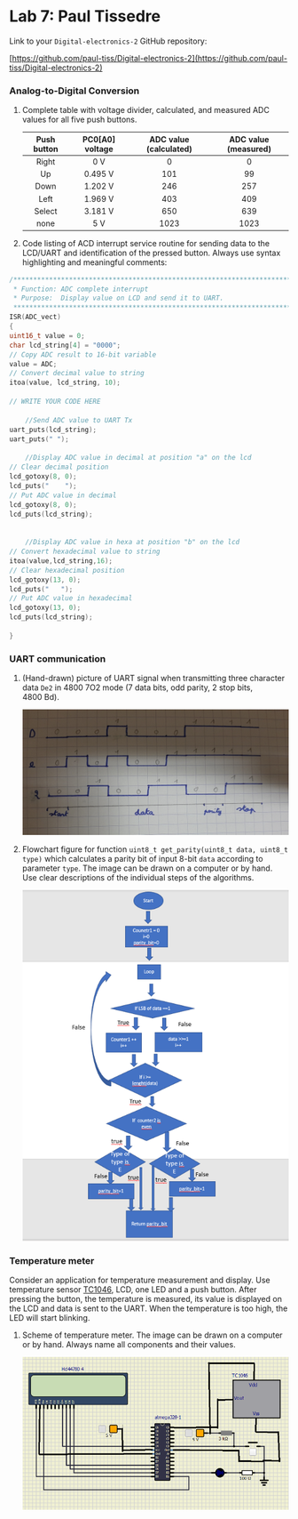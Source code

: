 # Lab 7: Paul Tissedre

Link to your `Digital-electronics-2` GitHub repository:

   [https://github.com/paul-tiss/Digital-electronics-2](https://github.com/paul-tiss/Digital-electronics-2)

### Analog-to-Digital Conversion

1. Complete table with voltage divider, calculated, and measured ADC values for all five push buttons.

   | **Push button** | **PC0[A0] voltage** | **ADC value (calculated)** | **ADC value (measured)** |
   | :-------------: | :-----------------: | :------------------------: | :----------------------: |
   |      Right      |      0&nbsp;V       |             0              |            0             |
   |       Up        |    0.495&nbsp;V     |            101             |            99            |
   |      Down       |    1.202&nbsp;V     |            246             |           257            |
   |      Left       |    1.969&nbsp;V     |            403             |           409            |
   |     Select      |    3.181&nbsp;V     |            650             |           639            |
   |      none       |      5&nbsp;V       |            1023            |           1023           |

2. Code listing of ACD interrupt service routine for sending data to the LCD/UART and identification of the pressed button. Always use syntax highlighting and meaningful comments:

```c
/**********************************************************************
 * Function: ADC complete interrupt
 * Purpose:  Display value on LCD and send it to UART.
 **********************************************************************/
ISR(ADC_vect)
{
uint16_t value = 0;
char lcd_string[4] = "0000";
// Copy ADC result to 16-bit variable
value = ADC;                  
// Convert decimal value to string
itoa(value, lcd_string, 10);  

// WRITE YOUR CODE HERE

    //Send ADC value to UART Tx
uart_puts(lcd_string);
uart_puts(" ");

    //Display ADC value in decimal at position "a" on the lcd
// Clear decimal position
lcd_gotoxy(8, 0);
lcd_puts("    "); 
// Put ADC value in decimal
lcd_gotoxy(8, 0);
lcd_puts(lcd_string); 
    

    //Display ADC value in hexa at position "b" on the lcd
// Convert hexadecimal value to string
itoa(value,lcd_string,16); 
// Clear hexadecimal position
lcd_gotoxy(13, 0);
lcd_puts("   ");
// Put ADC value in hexadecimal
lcd_gotoxy(13, 0);
lcd_puts(lcd_string);

}
```

### UART communication

1. (Hand-drawn) picture of UART signal when transmitting three character data `De2` in 4800 7O2 mode (7 data bits, odd parity, 2 stop bits, 4800&nbsp;Bd).

   ![your figure](./capture3.jpg)

2. Flowchart figure for function `uint8_t get_parity(uint8_t data, uint8_t type)` which calculates a parity bit of input 8-bit `data` according to parameter `type`. The image can be drawn on a computer or by hand. Use clear descriptions of the individual steps of the algorithms.

   ![your figure](./Capture.png)

### Temperature meter

Consider an application for temperature measurement and display. Use temperature sensor [TC1046](http://ww1.microchip.com/downloads/en/DeviceDoc/21496C.pdf), LCD, one LED and a push button. After pressing the button, the temperature is measured, its value is displayed on the LCD and data is sent to the UART. When the temperature is too high, the LED will start blinking.

1. Scheme of temperature meter. The image can be drawn on a computer or by hand. Always name all components and their values.

   ![your figure](./Capture2.png)